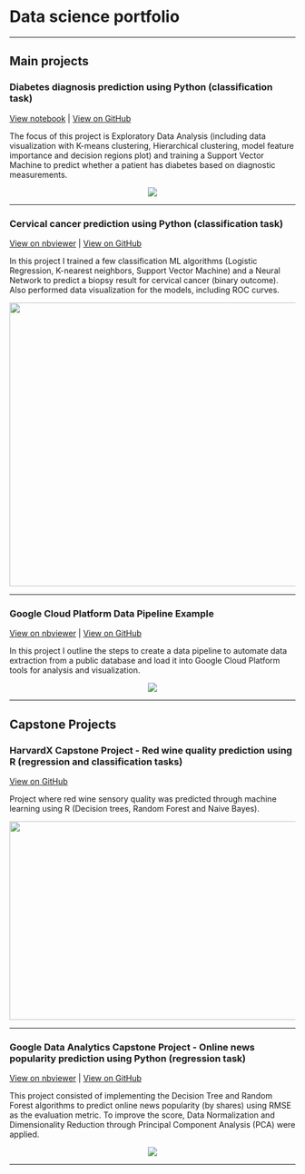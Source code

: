 # Data science portfolio

---
## Main projects

### Diabetes diagnosis prediction using Python (classification task)

[View notebook](https://nbviewer.jupyter.org/github/ptrevinoa/ptrevinoa.github.io/blob/main/Notebooks/diabetes.ipynb) |
[View on GitHub](https://github.com/ptrevinoa/ptrevinoa.github.io/blob/main/Notebooks/diabetes.ipynb)

The focus of this project is Exploratory Data Analysis (including data visualization with K-means clustering, Hierarchical clustering, model feature importance and decision regions plot) and training a Support Vector Machine to predict whether a patient has diabetes based on diagnostic measurements.  

<div align="center">
<img src="img/diabetes.png?raw=true"/>
</div>

---

### Cervical cancer prediction using Python (classification task)

[View on nbviewer](https://nbviewer.jupyter.org/github/ptrevinoa/ptrevinoa.github.io/blob/main/Notebooks/cervical_cancer.ipynb) |
[View on GitHub](https://github.com/ptrevinoa/ptrevinoa.github.io/blob/main/Notebooks/cervical_cancer.ipynb)

In this project I trained a few classification ML algorithms (Logistic Regression, K-nearest neighbors, Support Vector Machine) and a Neural Network to predict a biopsy result for cervical cancer (binary outcome). Also performed data visualization for the models, including ROC curves.

<div align="center">
<img src="img/network.gv-1.png?raw=true" width="700" height="500" />
</div>

---

### Google Cloud Platform Data Pipeline Example

[View on nbviewer](https://nbviewer.jupyter.org/github/ptrevinoa/ptrevinoa.github.io/blob/main/Notebooks/data_pipeline_gcp.ipynb) |
[View on GitHub](https://github.com/ptrevinoa/ptrevinoa.github.io/blob/main/Notebooks/data_pipeline_gcp.ipynb)

In this project I outline the steps to create a data pipeline to automate data extraction from a public database and load it into Google Cloud Platform tools for analysis and visualization. 

<div align="center">
<img src="img/pipeline2.png?raw=true" />
</div>

---
## Capstone Projects

### HarvardX Capstone Project - Red wine quality prediction using R (regression and classification tasks)

[View on GitHub](https://github.com/ptrevinoa/HarvardX-Capstone-Project-Choose-your-own/blob/main/CapstoneCYO.pdf) 


Project where red wine sensory quality was predicted through machine learning using R (Decision trees, Random Forest and Naive Bayes).

<div align="center">
<img src="img/Wine.png?raw=true" width="550" height="350" />
</div>

---

### Google Data Analytics Capstone Project - Online news popularity prediction using Python (regression task)

[View on nbviewer](https://nbviewer.jupyter.org/github/ptrevinoa/ptrevinoa.github.io/blob/main/Notebooks/online_news.ipynb) |
[View on GitHub](https://github.com/ptrevinoa/ptrevinoa.github.io/blob/main/Notebooks/online_news.ipynb)

This project consisted of implementing the Decision Tree and Random Forest algorithms to predict online news popularity (by shares) using RMSE as the evaluation metric. To improve the score, Data Normalization and Dimensionality Reduction through Principal Component Analysis (PCA) were applied. 

<div align="center">
<img src="img/shares.png?raw=true" />
</div>

---
